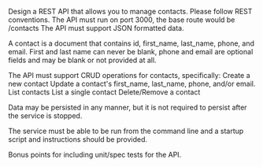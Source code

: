 Design a REST API that allows you to manage contacts.
Please follow REST conventions.
The API must run on port 3000, the base route would be /contacts
The API must support JSON formatted data.

A contact is a document that contains id, first_name, last_name, phone, and email.
First and last name can never be blank, phone and email are optional fields and may be blank or not provided at all.

The API must support CRUD operations for contacts, specifically:
Create a new contact
Update a contact's first_name, last_name, phone, and/or email.
List contacts
List a single contact
Delete/Remove a contact

Data may be persisted in any manner, but it is not required to persist after the service is stopped.

The service must be able to be run from the command line and a startup script and instructions should be provided.

Bonus points for including unit/spec tests for the API.
